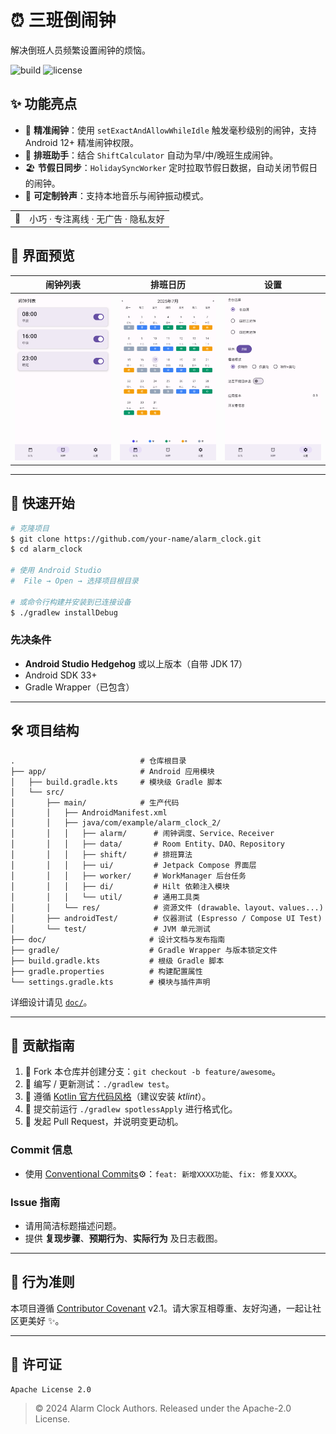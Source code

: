 # ⏰ 三班倒闹钟

解决倒班人员频繁设置闹钟的烦恼。

![build](https://img.shields.io/badge/build-passing-brightgreen) ![license](https://img.shields.io/badge/license-Apache--2.0-blue)

## ✨ 功能亮点

- 🎯 **精准闹钟**：使用 `setExactAndAllowWhileIdle` 触发毫秒级别的闹钟，支持 Android 12+ 精准闹钟权限。
- 📅 **排班助手**：结合 `ShiftCalculator` 自动为早/中/晚班生成闹钟。
- 🏖 **节假日同步**：`HolidaySyncWorker` 定时拉取节假日数据，自动关闭节假日的闹钟。
- 🔔 **可定制铃声**：支持本地音乐与闹钟振动模式。

<table>
 <tr><td align="center">📱</td><td>小巧 · 专注离线 · 无广告 · 隐私友好</td></tr>
</table>

## 📸 界面预览

| 闹钟列表 | 排班日历 | 设置 |
| --- | --- | --- |
| ![Alarms](doc/screenshots/alarms.png) | ![Calendar](doc/screenshots/calendar.png) | ![Settings](doc/screenshots/settings.png) |

---

## 🚀 快速开始

```bash
# 克隆项目
$ git clone https://github.com/your-name/alarm_clock.git
$ cd alarm_clock

# 使用 Android Studio
#  File → Open → 选择项目根目录

# 或命令行构建并安装到已连接设备
$ ./gradlew installDebug
```

### 先决条件

- **Android Studio Hedgehog** 或以上版本（自带 JDK 17）
- Android SDK 33+
- Gradle Wrapper（已包含）

---

## 🛠️ 项目结构

```
.                            # 仓库根目录
├── app/                     # Android 应用模块
│   ├── build.gradle.kts     # 模块级 Gradle 脚本
│   └── src/
│       ├── main/            # 生产代码
│       │   ├── AndroidManifest.xml
│       │   ├── java/com/example/alarm_clock_2/
│       │   │   ├── alarm/      # 闹钟调度、Service、Receiver
│       │   │   ├── data/       # Room Entity、DAO、Repository
│       │   │   ├── shift/      # 排班算法
│       │   │   ├── ui/         # Jetpack Compose 界面层
│       │   │   ├── worker/     # WorkManager 后台任务
│       │   │   ├── di/         # Hilt 依赖注入模块
│       │   │   └── util/       # 通用工具类
│       │   └── res/            # 资源文件 (drawable、layout、values...)
│       ├── androidTest/        # 仪器测试 (Espresso / Compose UI Test)
│       └── test/               # JVM 单元测试
├── doc/                       # 设计文档与发布指南
├── gradle/                    # Gradle Wrapper 与版本锁定文件
├── build.gradle.kts           # 根级 Gradle 脚本
├── gradle.properties          # 构建配置属性
└── settings.gradle.kts        # 模块与插件声明
```

详细设计请见 [`doc/`](doc/index.html)。

---

## 🤝 贡献指南

1. 🍴 Fork 本仓库并创建分支：`git checkout -b feature/awesome`。
2. 🧪 编写 / 更新测试：`./gradlew test`。
3. 📝 遵循 [Kotlin 官方代码风格](https://kotlinlang.org/docs/coding-conventions.html)（建议安装 *ktlint*）。
4. 🔨 提交前运行 `./gradlew spotlessApply` 进行格式化。
5. 🚀 发起 Pull Request，并说明变更动机。

### Commit 信息

- 使用 [Conventional Commits](https://www.conventionalcommits.org/)⚙️：`feat: 新增XXXX功能`、`fix: 修复XXXX`。

### Issue 指南

- 请用简洁标题描述问题。
- 提供 **复现步骤**、**预期行为**、**实际行为** 及日志截图。

---

## 📜 行为准则

本项目遵循 [Contributor Covenant](https://www.contributor-covenant.org/) v2.1。请大家互相尊重、友好沟通，一起让社区更美好 ✨。

---

## 📄 许可证

```
Apache License 2.0
```

> © 2024 Alarm Clock Authors. Released under the Apache-2.0 License. 